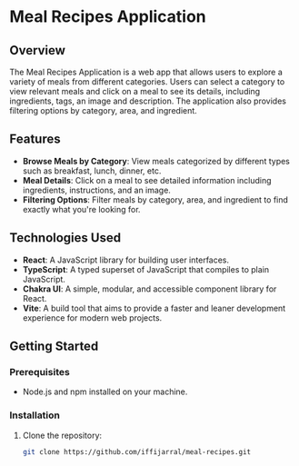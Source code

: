 # Meal Recipes Application

## Overview
The Meal Recipes Application is a web app that allows users to explore a variety of meals from different categories. Users can select a category to view relevant meals and click on a meal to see its details, including ingredients, tags, an image and description. The application also provides filtering options by category, area, and ingredient.

## Features
- **Browse Meals by Category**: View meals categorized by different types such as breakfast, lunch, dinner, etc.
- **Meal Details**: Click on a meal to see detailed information including ingredients, instructions, and an image.
- **Filtering Options**: Filter meals by category, area, and ingredient to find exactly what you're looking for.

## Technologies Used
- **React**: A JavaScript library for building user interfaces.
- **TypeScript**: A typed superset of JavaScript that compiles to plain JavaScript.
- **Chakra UI**: A simple, modular, and accessible component library for React.
- **Vite**: A build tool that aims to provide a faster and leaner development experience for modern web projects.


## Getting Started
### Prerequisites
- Node.js and npm installed on your machine.

### Installation
1. Clone the repository:
   ```bash
   git clone https://github.com/iffijarral/meal-recipes.git

